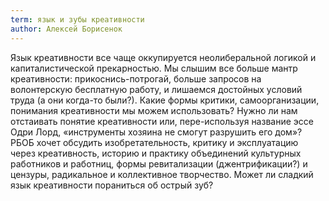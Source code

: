 ```yaml
---
term: язык и зубы креативности
author: Алексей Борисенок
---
```

Язык креативности все чаще оккупируется неолиберальной логикой и капиталистической прекарностью. Мы слышим все больше мантр креативности: прикоснись-потрогай, больше запросов на волонтерскую бесплатную работу, и лишаемся достойных условий труда (а они когда-то были?). Какие формы критики, самоорганизации, понимания креативности мы можем использовать? Нужно ли нам отстаивать понятие креативности или, пере-используя название эссе Одри Лорд, «инструменты хозяина не смогут разрушить его дом»? РБОБ хочет обсудить изобретательность, критику и эксплуатацию через креативность, историю и практику объединений культурных работников и работниц, формы ревитализации (джентрификации?) и цензуры, радикальное и коллективное творчество. Может ли сладкий язык креативности пораниться об острый зуб?
